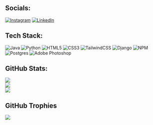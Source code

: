 
## Socials:
[![Instagram](https://img.shields.io/badge/Instagram-%23E4405F.svg?logo=Instagram&logoColor=white)](https://instagram.com/danferdiansyah) [![LinkedIn](https://img.shields.io/badge/LinkedIn-%230077B5.svg?logo=linkedin&logoColor=white)](https://linkedin.com/in/danferdiansyah) 

## Tech Stack:
![Java](https://img.shields.io/badge/java-%23ED8B00.svg?style=for-the-badge&logo=openjdk&logoColor=white) ![Python](https://img.shields.io/badge/python-3670A0?style=for-the-badge&logo=python&logoColor=ffdd54) ![HTML5](https://img.shields.io/badge/html5-%23E34F26.svg?style=for-the-badge&logo=html5&logoColor=white) ![CSS3](https://img.shields.io/badge/css3-%231572B6.svg?style=for-the-badge&logo=css3&logoColor=white) ![TailwindCSS](https://img.shields.io/badge/tailwindcss-%2338B2AC.svg?style=for-the-badge&logo=tailwind-css&logoColor=white) ![Django](https://img.shields.io/badge/django-%23092E20.svg?style=for-the-badge&logo=django&logoColor=white) ![NPM](https://img.shields.io/badge/NPM-%23CB3837.svg?style=for-the-badge&logo=npm&logoColor=white) ![Postgres](https://img.shields.io/badge/postgres-%23316192.svg?style=for-the-badge&logo=postgresql&logoColor=white) ![Adobe Photoshop](https://img.shields.io/badge/adobe%20photoshop-%2331A8FF.svg?style=for-the-badge&logo=adobe%20photoshop&logoColor=white)
## GitHub Stats:
![](https://github-readme-stats.vercel.app/api?username=danferdiansyah&theme=github_dark&hide_border=false&include_all_commits=false&count_private=true)<br/>
![](https://github-readme-streak-stats.herokuapp.com/?user=danferdiansyah&theme=github_dark&hide_border=false)<br/>
![](https://github-readme-stats.vercel.app/api/top-langs/?username=danferdiansyah&theme=github_dark&hide_border=false&include_all_commits=false&count_private=true&layout=compact)

## GitHub Trophies
![](https://github-profile-trophy.vercel.app/?username=danferdiansyah&theme=radical&no-frame=false&no-bg=true&margin-w=4)
